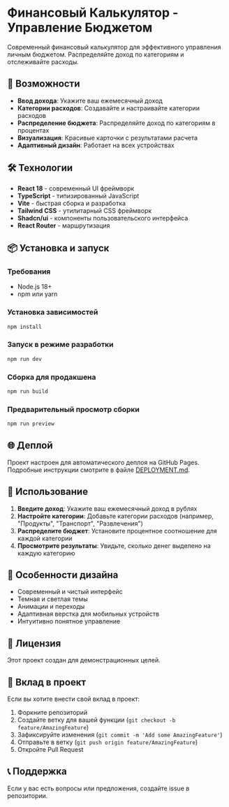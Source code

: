 # Финансовый Калькулятор - Управление Бюджетом

Современный финансовый калькулятор для эффективного управления личным бюджетом. Распределяйте доход по категориям и отслеживайте расходы.

## 🚀 Возможности

- **Ввод дохода**: Укажите ваш ежемесячный доход
- **Категории расходов**: Создавайте и настраивайте категории расходов
- **Распределение бюджета**: Распределяйте доход по категориям в процентах
- **Визуализация**: Красивые карточки с результатами расчета
- **Адаптивный дизайн**: Работает на всех устройствах

## 🛠️ Технологии

- **React 18** - современный UI фреймворк
- **TypeScript** - типизированный JavaScript
- **Vite** - быстрая сборка и разработка
- **Tailwind CSS** - утилитарный CSS фреймворк
- **Shadcn/ui** - компоненты пользовательского интерфейса
- **React Router** - маршрутизация

## 📦 Установка и запуск

### Требования
- Node.js 18+ 
- npm или yarn

### Установка зависимостей
```bash
npm install
```

### Запуск в режиме разработки
```bash
npm run dev
```

### Сборка для продакшена
```bash
npm run build
```

### Предварительный просмотр сборки
```bash
npm run preview
```

## 🌐 Деплой

Проект настроен для автоматического деплоя на GitHub Pages. Подробные инструкции смотрите в файле [DEPLOYMENT.md](./DEPLOYMENT.md).

## 📱 Использование

1. **Введите доход**: Укажите ваш ежемесячный доход в рублях
2. **Настройте категории**: Добавьте категории расходов (например, "Продукты", "Транспорт", "Развлечения")
3. **Распределите бюджет**: Установите процентное соотношение для каждой категории
4. **Просмотрите результаты**: Увидьте, сколько денег выделено на каждую категорию

## 🎨 Особенности дизайна

- Современный и чистый интерфейс
- Темная и светлая темы
- Анимации и переходы
- Адаптивная верстка для мобильных устройств
- Интуитивно понятное управление

## 📄 Лицензия

Этот проект создан для демонстрационных целей.

## 🤝 Вклад в проект

Если вы хотите внести свой вклад в проект:

1. Форкните репозиторий
2. Создайте ветку для вашей функции (`git checkout -b feature/AmazingFeature`)
3. Зафиксируйте изменения (`git commit -m 'Add some AmazingFeature'`)
4. Отправьте в ветку (`git push origin feature/AmazingFeature`)
5. Откройте Pull Request

## 📞 Поддержка

Если у вас есть вопросы или предложения, создайте issue в репозитории.